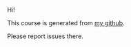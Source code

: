 Hi!

This course is generated from [my github](https://github.com/dns2utf8/katacoda-rust).

Please report issues there.
